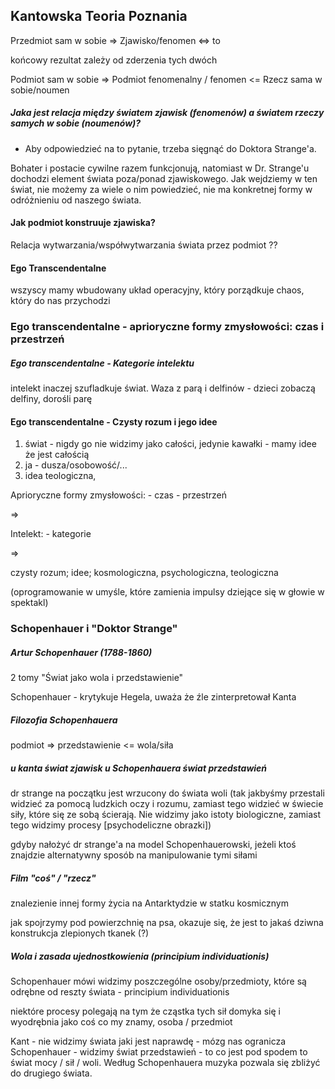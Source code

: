 

## Kantowska Teoria Poznania




Przedmiot sam w sobie => Zjawisko/fenomen <=> to


końcowy rezultat zależy od zderzenia tych dwóch 


Podmiot sam w sobie => Podmiot fenomenalny / fenomen  <= Rzecz sama w sobie/noumen




##### Jaka jest relacja między światem zjawisk (fenomenów) a światem rzeczy samych w sobie (noumenów)?

- Aby odpowiedzieć na to pytanie, trzeba sięgnąć do Doktora Strange'a.

Bohater i postacie cywilne razem funkcjonują, natomiast w Dr. Strange'u dochodzi element świata poza/ponad zjawiskowego. Jak wejdziemy w ten świat, nie możemy za wiele o nim powiedzieć, nie ma konkretnej formy w odróżnieniu od naszego świata.

#### Jak podmiot konstruuje zjawiska?

Relacja wytwarzania/współwytwarzania świata przez podmiot
??

#### Ego Transcendentalne

wszyscy mamy wbudowany układ operacyjny, który porządkuje chaos, który do nas przychodzi

### Ego transcendentalne - aprioryczne formy zmysłowości: czas i przestrzeń


##### Ego transcendentalne - Kategorie intelektu

intelekt inaczej szufladkuje świat. Waza z parą i delfinów - dzieci zobaczą delfiny, dorośli parę

#### Ego transcendentalne - Czysty rozum i jego idee

1. świat - nigdy go nie widzimy jako całości, jedynie kawałki - mamy idee że jest całością
2. ja - dusza/osobowość/...
3. idea teologiczna,

Aprioryczne formy zmysłowości: - czas - przestrzeń

=>

Intelekt: - kategorie

=>

czysty rozum; idee; kosmologiczna, psychologiczna, teologiczna


(oprogramowanie w umyśle, które zamienia impulsy dziejące się w głowie w spektakl)


### Schopenhauer i "Doktor Strange"

##### Artur Schopenhauer (1788-1860)
2 tomy "Świat jako wola i przedstawienie"


Schopenhauer - krytykuje Hegela, uważa że źle zinterpretował Kanta

##### Filozofia Schopenhauera

podmiot => przedstawienie <= wola/siła



##### u kanta świat zjawisk u Schopenhauera świat przedstawień

dr strange na początku jest wrzucony do świata woli (tak jakbyśmy przestali widzieć za pomocą ludzkich oczy i rozumu, zamiast tego widzieć w świecie siły, które się ze sobą ścierają. Nie widzimy jako istoty biologiczne, zamiast tego widzimy procesy [psychodeliczne obrazki])

gdyby nałożyć dr strange'a na model Schopenhauerowski, jeżeli ktoś znajdzie alternatywny sposób na manipulowanie tymi siłami



#####  Film "coś" / "rzecz" 

znalezienie innej formy życia na Antarktydzie w statku kosmicznym

jak spojrzymy pod powierzchnię na psa, okazuje się, że jest to jakaś dziwna konstrukcja zlepionych tkanek (?)

##### Wola i zasada ujednostkowienia (principium individuationis)

Schopenhauer mówi
widzimy poszczególne osoby/przedmioty, które są odrębne od reszty świata - principium individuationis

niektóre procesy polegają na tym że cząstka tych sił domyka się i wyodrębnia jako coś co my znamy, osoba / przedmiot






Kant - nie widzimy świata jaki jest naprawdę - mózg nas ogranicza
Schopenhauer - widzimy świat przedstawień - to co jest pod spodem to świat mocy / sił / woli. Według Schopenhauera muzyka pozwala się zbliżyć do drugiego świata.

